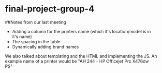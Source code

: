 # final-project-group-4
##Notes from our last meeting

  * Adding a column for the printers name (which it's location/model is in it's name)
  * The spacing in the table
  * Dynamically adding brand names

We also talked about templating and the HTML and implementing the JS. An example name of a printer would be "AH 244 - HP Officejet Pro X476dw PS"
